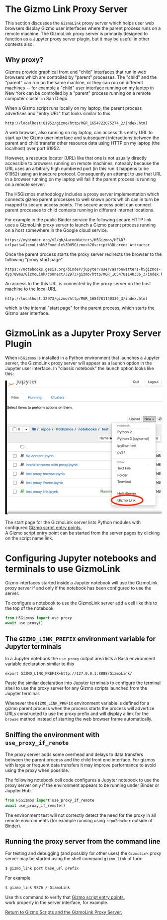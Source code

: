 
# The Gizmo Link Proxy Server

This section discusses the `GizmoLink` proxy server which helps user web browsers
display Gizmo user interfaces where the parent process runs on a remote machine.
The GizmoLink proxy server is primarily designed to function as a Jupyter proxy server
plugin, but it may be useful in other contexts also.

## Why proxy?

Gizmos provide graphical front end "child" interfaces that run in web browsers which are controlled
by "parent" processes.  The "child" and the "parent" can run on the same machine, or they can
run on different machines -- for example a "child" user interface running on my laptop in New York can be
controlled by a "parent" process running on a remote computer cluster in San Diego.

When a Gizmo script runs locally on my laptop, the parent process advertises and "entry URL"
that looks similar to this
```
http://localhost:61952/gizmo/http/MGR_1654722075274_2/index.html 
```
A web browser, also running on my laptop, can access this entry URL to start up the Gizmo
user interface and subsequent interactions between the parent and child transfer other
resource data using HTTP on my laptop (the localhost) over port 61952.

However, a resource locator (URL) like that one 
is not usually directly accessible to browsers running on remote machines, noteably because the URL uses
an arbitrary high numbered port (in this run it happens to be 61952) using an insecure protocol.  Consequently an attempt to use that URL in a browser running on my laptop
will fail if the parent process is running on a remote server.

The H5Gizmos methodology includes a proxy server implementation which connects gizmo
parent processes to well known ports which can in turn be mapped to secure access points.
The secure access point can connect parent processes to child contexts running in different
internet locations.

For example in the public Binder service the following secure HTTP link uses a GizmoLink
proxy server to launch a Gizmo parent process running on a host somewhere in the Google cloud service.
```
https://mybinder.org/v2/gh/AaronWatters/H5Gizmos/HEAD?urlpath=GizmoLink%3Fmodule%3DH5Gizmos%26script%3DLorenz_Attractor
```
Once the parent process starts the proxy server redirects the browser to the following
"proxy start page"
```
https://notebooks.gesis.org/binder/jupyter/user/aaronwatters-h5gizmos-dyp789mu/GizmoLink/connect/32973/gizmo/http/MGR_1654781140336_3/index.html
```
An access to the this URL is connected by the proxy server on the host machine to the local URL
```
http://localhost:32973/gizmo/http/MGR_1654781140336_3/index.html
```
which is the internal "start page" for the parent process, which starts the Gizmo
user interface.

# GizmoLink as a Jupyter Proxy Server Plugin

When `H5Gizmos` is installed in a Python environment that launches a Jupyter server,
the GizmoLink proxy server will appear as a launch option in the Jupyter user interface.
In "classic notebook" the launch option looks like this:

<img src="launch.png"/>

The start page for the GizmoLink server lists Python modules with configured 
<a href="./Scripts.md">
Gizmo script entry points.  
</a>
A Gizmo script entry point can be started from the server pages by clicking
on the script name link.

# Configuring Jupyter notebooks and terminals to use GizmoLink

Gizmo interfaces started inside a Jupyter notebook will use the GizmoLink proxy server
if and only if the notebook has been configured to use the server.

To configure a notebook to use the GizmoLink server add a cell like this to the top of
the notebook

```Python
from H5Gizmos import use_proxy
await use_proxy()
```

## The `GIZMO_LINK_PREFIX` environment variable for Jupyter terminals

In a Jupyter notebook
the `use_proxy` output area lists a Bash environment variable declaration similar to this
```
export GIZMO_LINK_PREFIX=http://127.0.0.1:8888/GizmoLink/
```
Paste the similar declaration into Jupyter terminals to configure the terminal shell
to use the proxy server for any Gizmo scripts launched from the Jupyter terminal.

Whenever the `GIZMO_LINK_PREFIX` environment variable is defined for a gizmo parent
process when the process starts
the process will advertize URLs constructed to use the proxy prefix
and will display a link for the `browse` method instead of starting the
web browser frame automatically.

## Sniffing the environment with `use_proxy_if_remote`

The proxy server adds some overhead and delays to data transfers between the
parent process and the child front end interface.  For gizmos with large or frequent
data transfers it may improve performance to avoid using the proxy when possible.

The following notebook cell code configures a Jupyter notebook to use the proxy
server only if the environment appears to be running under Binder or Jupyter Hub.

```Python
from H5Gizmos import use_proxy_if_remote
await use_proxy_if_remote()
```
The environment test will not correctly detect
the need for the proxy in all remote environments (for example running
using `repo2docker` outside of Binder).


## Running the proxy server from the command line

For testing and debugging (and possibly for other uses) the `GizmoLink` proxy
server may be started using the shell command `gizmo_link` of form
```bash
$ gizmo_link port base_url prefix
```
For example
```bash
$ gizmo_link 9876 / GizmoLink
```
Use this command to verify that <a href="./Scripts.md">Gizmo script entry points.  
</a> work properly in the server interface, for example.


<a href="./README.md">
Return to Gizmo Scripts and the GizmoLink Proxy Server.
</a>